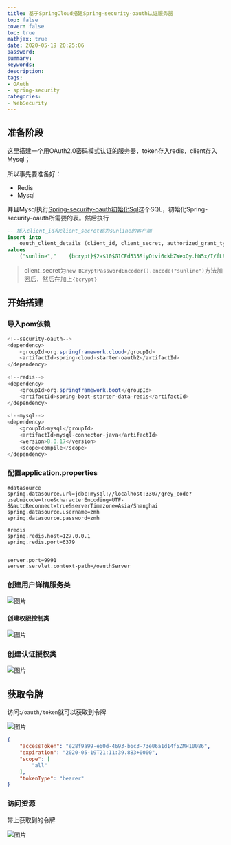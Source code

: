 ```yaml
---
title: 基于SpringCloud搭建Spring-security-oauth认证服务器
top: false
cover: false
toc: true
mathjax: true
date: 2020-05-19 20:25:06
password:
summary:
keywords:
description:
tags:
- OAuth
- spring-security
categories:
- WebSecurity
---
```






## 准备阶段

这里搭建一个用OAuth2.0密码模式认证的服务器，token存入redis，client存入Mysql；

所以事先要准备好：

- Redis
- Mysql

并且Mysql执行[Spring-security-oauth初始化Sql](https://github.com/spring-projects/spring-security-oauth/blob/master/spring-security-oauth2/src/test/resources/schema.sql)这个SQL，初始化Spring-security-oauth所需要的表。然后执行

```sql
-- 插入client_id和client_secret都为sunline的客户端
insert into 
	oauth_client_details (client_id, client_secret, authorized_grant_types , autoapprove)
values 
	("sunline","	{bcrypt}$2a$10$G1CFd535SiyOtvi6ckbZWexQy.hW5x/I/fLBPiW/E4UmctCfKYbgG","password","true");
```

> client_secret为`new BCryptPasswordEncoder().encode("sunline")`方法加密后，然后在加上`{bcrypt}`



## 开始搭建



### 导入pom依赖

```java
<!--security-oauth-->
<dependency>
    <groupId>org.springframework.cloud</groupId>
    <artifactId>spring-cloud-starter-oauth2</artifactId>
</dependency>
    
<!--redis-->
<dependency>
    <groupId>org.springframework.boot</groupId>
    <artifactId>spring-boot-starter-data-redis</artifactId>
</dependency>
    
<!--mysql-->
<dependency>
    <groupId>mysql</groupId>
    <artifactId>mysql-connector-java</artifactId>
    <version>8.0.17</version>
    <scope>compile</scope>
</dependency>
```



### 配置application.properties

```properties
#datasource
spring.datasource.url=jdbc:mysql://localhost:3307/grey_code?useUnicode=true&characterEncoding=UTF-8&autoReconnect=true&serverTimezone=Asia/Shanghai
spring.datasource.username=zmh
spring.datasource.password=zmh

#redis
spring.redis.host=127.0.0.1
spring.redis.port=6379


server.port=9991
server.servlet.context-path=/oauthServer
```



### 创建用户详情服务类

![图片](https://cdn.jsdelivr.net/gh/greycodee/images@main/images/2021/10/08/PBwaTcT.png)

#### 创建权限控制类

![图片](https://cdn.jsdelivr.net/gh/greycodee/images@main/images/2021/10/08/U0y9Di5.png)

### 创建认证授权类

![图片](https://cdn.jsdelivr.net/gh/greycodee/images@main/images/2021/10/08/lVXiu5n.png)

## 获取令牌

访问:`/oauth/token`就可以获取到令牌

![图片](https://cdn.jsdelivr.net/gh/greycodee/images@main/images/2021/10/08/4ieRNLw.png)

```json
{
    "accessToken": "e28f9a99-e60d-4693-b6c3-73e06a1d14f5ZMH10086",
    "expiration": "2020-05-19T21:11:39.883+0000",
    "scope": [
        "all"
    ],
    "tokenType": "bearer"
}
```



### 访问资源

带上获取到的令牌

![图片](https://cdn.jsdelivr.net/gh/greycodee/images@main/images/2021/10/08/W57xN9e.png)
